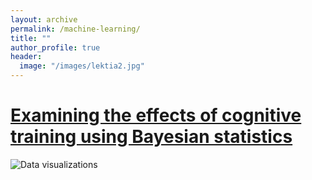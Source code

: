 ```yaml
---
layout: archive
permalink: /machine-learning/
title: ""
author_profile: true
header:
  image: "/images/lektia2.jpg"
---
```



#     [Examining the effects of cognitive training using Bayesian statistics](https://danielfellman.github.io/machine-learning/bayes)
<img src="{{ site.url }}{{ site.baseurl }}/images/bayes1.jpg" alt="Data visualizations">
